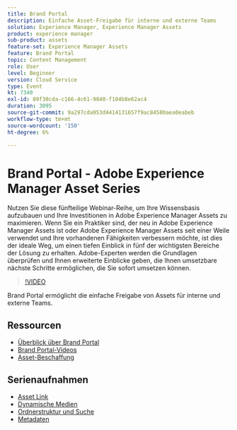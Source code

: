 ```yaml
---
title: Brand Portal
description: Einfache Asset-Freigabe für interne und externe Teams
solution: Experience Manager, Experience Manager Assets
product: experience manager
sub-product: assets
feature-set: Experience Manager Assets
feature: Brand Portal
topic: Content Management
role: User
level: Beginner
version: Cloud Service
type: Event
kt: 7340
exl-id: 89f30cda-c166-4c61-9840-f104b8e62ac4
duration: 3095
source-git-commit: 9a297cda953d4414131657f9ac84580aea0eabeb
workflow-type: tm+mt
source-wordcount: '150'
ht-degree: 6%

---
```


# Brand Portal - Adobe Experience Manager Asset Series

Nutzen Sie diese fünfteilige Webinar-Reihe, um Ihre Wissensbasis aufzubauen und Ihre Investitionen in Adobe Experience Manager Assets zu maximieren. Wenn Sie ein Praktiker sind, der neu in Adobe Experience Manager Assets ist oder Adobe Experience Manager Assets seit einer Weile verwendet und Ihre vorhandenen Fähigkeiten verbessern möchte, ist dies der ideale Weg, um einen tiefen Einblick in fünf der wichtigsten Bereiche der Lösung zu erhalten. Adobe-Experten werden die Grundlagen überprüfen und Ihnen erweiterte Einblicke geben, die Ihnen umsetzbare nächste Schritte ermöglichen, die Sie sofort umsetzen können.

>[!VIDEO](https://video.tv.adobe.com/v/332133/?quality=12&learn=on&hidetitle=true)

Brand Portal ermöglicht die einfache Freigabe von Assets für interne und externe Teams.

## Ressourcen

* [Überblick über Brand Portal](https://experienceleague.adobe.com/docs/experience-manager-brand-portal/using/introduction/brand-portal.html?lang=de)
* [Brand Portal-Videos](https://experienceleague.adobe.com/docs/experience-manager-learn/assets/sharing/brand-portal/brand-portal.html)
* [Asset-Beschaffung](https://experienceleague.adobe.com/docs/experience-manager-brand-portal/using/asset-sourcing-in-brand-portal/brand-portal-asset-sourcing.html?lang=de)

## Serienaufnahmen

* [Asset Link](asset-link.md)
* [Dynamische Medien](dynamic-media.md)
* [Ordnerstruktur und Suche](folder-structure-search.md)
* [Metadaten](metadata.md)
